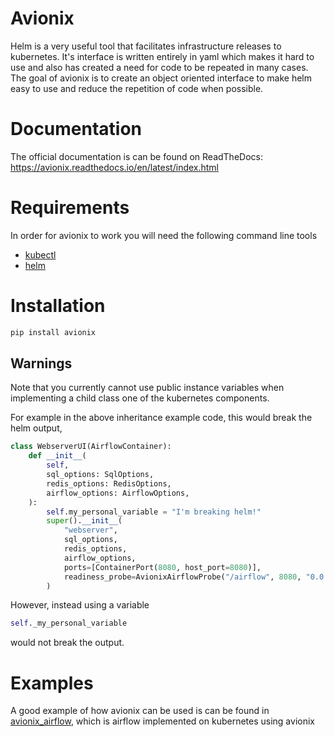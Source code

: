 # Avionix
Helm is a very useful tool that facilitates infrastructure releases to kubernetes. It's 
interface is written entirely in yaml which makes it hard to use and also has
 created a need for code to be repeated in many cases. The goal of avionix is to
  create an object oriented interface to make helm easy to use and reduce the
   repetition of code when possible.
   
# Documentation
The official documentation is can be found on ReadTheDocs: https://avionix.readthedocs.io/en/latest/index.html
   
# Requirements

In order for avionix to work you will need the following command line tools

- [kubectl](https://kubernetes.io/docs/tasks/tools/install-kubectl/)
- [helm](https://helm.sh/docs/intro/install/)
   
# Installation

```bash
pip install avionix
```

## Warnings

Note that you currently cannot use public instance variables when implementing a
 child class one of the kubernetes components.
 
For example in the above inheritance example code, this would break the helm output,

```python
class WebserverUI(AirflowContainer):
    def __init__(
        self,
        sql_options: SqlOptions,
        redis_options: RedisOptions,
        airflow_options: AirflowOptions,
    ):
        self.my_personal_variable = "I'm breaking helm!"
        super().__init__(
            "webserver",
            sql_options,
            redis_options,
            airflow_options,
            ports=[ContainerPort(8080, host_port=8080)],
            readiness_probe=AvionixAirflowProbe("/airflow", 8080, "0.0.0.0"),
        )
```

However, instead using a variable 
```python
self._my_personal_variable
```
would not break the output.

# Examples

A good example of how avionix can be used is can be found in [avionix_airflow](https://github.com/zbrookle/avionix_airflow), which
 is airflow implemented on kubernetes using avionix